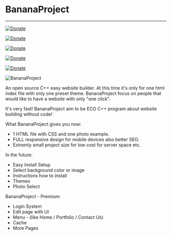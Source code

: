 # BananaProject
***

<a href="https://paypal.me/lazarospsarokostas" rel="nofollow"><img src="https://camo.githubusercontent.com/d5d24e33e2f4b6fe53987419a21b203c03789a8f/68747470733a2f2f696d672e736869656c64732e696f2f62616467652f446f6e6174652d50617950616c2d677265656e2e737667" alt="Donate" data-canonical-src="https://img.shields.io/badge/Donate-PayPal-green.svg" style="max-width:100%;"></a>

<a href="https://paypal.me/lazarospsarokostas" rel="nofollow"><img src="https://camo.githubusercontent.com/d5d24e33e2f4b6fe53987419a21b203c03789a8f/68747470733a2f2f696d672e736869656c64732e696f2f62616467652f446f6e6174652d50617950616c2d677265656e2e737667" alt="Donate" data-canonical-src="https://img.shields.io/badge/Donate-PayPal-green.svg" style="max-width:100%;"></a>

<a href="https://paypal.me/lazarospsarokostas" rel="nofollow"><img src="https://camo.githubusercontent.com/d5d24e33e2f4b6fe53987419a21b203c03789a8f/68747470733a2f2f696d672e736869656c64732e696f2f62616467652f446f6e6174652d50617950616c2d677265656e2e737667" alt="Donate" data-canonical-src="https://img.shields.io/badge/Donate-PayPal-green.svg" style="max-width:100%;"></a>

<a href="https://paypal.me/lazarospsarokostas" rel="nofollow"><img src="https://camo.githubusercontent.com/d5d24e33e2f4b6fe53987419a21b203c03789a8f/68747470733a2f2f696d672e736869656c64732e696f2f62616467652f446f6e6174652d50617950616c2d677265656e2e737667" alt="Donate" data-canonical-src="https://img.shields.io/badge/Donate-PayPal-green.svg" style="max-width:100%;"></a>

<a href="https://paypal.me/lazarospsarokostas" rel="nofollow"><img src="https://camo.githubusercontent.com/d5d24e33e2f4b6fe53987419a21b203c03789a8f/68747470733a2f2f696d672e736869656c64732e696f2f62616467652f446f6e6174652d50617950616c2d677265656e2e737667" alt="Donate" data-canonical-src="https://img.shields.io/badge/Donate-PayPal-green.svg" style="max-width:100%;"></a>

![BananaProject](https://lazarospsarokostas.files.wordpress.com/2019/02/bananaproject.png)

An open source C++ easy website builder. At this time it's only for one html index file with only one preset theme. BananaProject focus on people that would like to have a website with only "one click".

It's very fast!
BananaProject aim to be ECO C++ program about website building without code!

What BananaProject gives you now:
* 1 HTML file with CSS and one photo example.
* FULL responsive design for mobile devices also better SEO.
* Extremly small project size for low cost for server space etc.

In the future:

* Easy Install Setup
* Select background color or image
* Instructions how to install
* Themes
* Photo Select

BananaProject - Premium:
* Login System
* Edit page with UI
* Menu - (like Home / Portfolio / Contact Us)
* Cache
* More Pages
